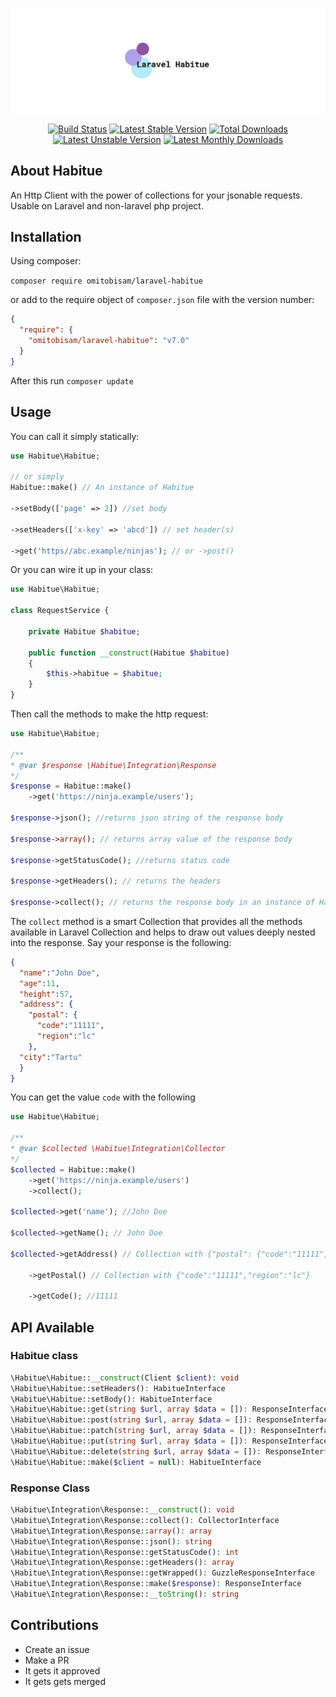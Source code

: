<p align="center">
<img src="https://github.com/omitobi/assets/blob/master/laravel-habitue-assets/twitter_header_photo_2.png">
</p>

<p align="center">
<a href="https://travis-ci.com/omitobi/laravel-habitue"> <img src="https://travis-ci.com/omitobi/laravel-habitue.svg?branch=master" alt="Build Status"/></a>
<a href="https://packagist.org/packages/omitobisam/laravel-habitue"> <img src="https://poser.pugx.org/omitobisam/laravel-habitue/version" alt="Latest Stable Version"/></a>
<a href="https://packagist.org/packages/omitobisam/laravel-habitue"> <img src="https://poser.pugx.org/omitobisam/laravel-habitue/downloads" alt="Total Downloads"/></a>
<a href="https://packagist.org/packages/omitobisam/laravel-habitue"> <img src="https://poser.pugx.org/omitobisam/laravel-habitue/v/unstable" alt="Latest Unstable Version"/></a>
<a href="https://packagist.org/packages/omitobisam/laravel-habitue"> <img src="https://poser.pugx.org/omitobisam/laravel-habitue/d/monthly" alt="Latest Monthly Downloads"/></a>
</p>

## About Habitue
An Http Client with the power of collections for your jsonable requests. Usable on Laravel and non-laravel php project.

## Installation

Using composer:

`composer require omitobisam/laravel-habitue`

or add to the require object of `composer.json` file with the version number:

```json
{
  "require": {
    "omitobisam/laravel-habitue": "v7.0" 
  }
}
```

After this run `composer update`

## Usage

You can call it simply statically:

```php
use Habitue\Habitue;

// or simply
Habitue::make() // An instance of Habitue

->setBody(['page' => 2]) //set body

->setHeaders(['x-key' => 'abcd']) // set header(s)

->get('https//abc.example/ninjas'); // or ->post() 
```

Or you can wire it up in your class:

```php
use Habitue\Habitue;

class RequestService {
    
    private Habitue $habitue;

    public function __construct(Habitue $habitue)
    {       
        $this->habitue = $habitue;
    }
}
```

Then call the methods to make the http request:

```php
use Habitue\Habitue;

/**
* @var $response \Habitue\Integration\Response
*/
$response = Habitue::make()
    ->get('https://ninja.example/users');

$response->json(); //returns json string of the response body

$response->array(); // returns array value of the response body

$response->getStatusCode(); //returns status code

$response->getHeaders(); // returns the headers

$response->collect(); // returns the response body in an instance of Habitue\Collector 
```

The `collect` method is a smart Collection that provides all the methods available in Laravel Collection and helps to draw out values deeply nested into the response.
Say your response is the following:

```json
{
  "name":"John Doe",
  "age":11,
  "height":57,
  "address": {
    "postal": {
      "code":"11111",
      "region":"lc"
    },
  "city":"Tartu"
  }
}
```

You can get the value `code`  with the following

```php
use Habitue\Habitue;

/**
* @var $collected \Habitue\Integration\Collector
*/
$collected = Habitue::make()
    ->get('https://ninja.example/users')
    ->collect();

$collected->get('name'); //John Doe

$collected->getName(); // John Doe

$collected->getAddress() // Collection with {"postal": {"code":"11111","region":"lc"}, "city":"Tartu"}

    ->getPostal() // Collection with {"code":"11111","region":"lc"}

    ->getCode(); //11111
```

## API Available

### Habitue class

```php
\Habitue\Habitue::__construct(Client $client): void
\Habitue\Habitue::setHeaders(): HabitueInterface
\Habitue\Habitue::setBody(): HabitueInterface
\Habitue\Habitue::get(string $url, array $data = []): ResponseInterface
\Habitue\Habitue::post(string $url, array $data = []): ResponseInterface
\Habitue\Habitue::patch(string $url, array $data = []): ResponseInterface
\Habitue\Habitue::put(string $url, array $data = []): ResponseInterface
\Habitue\Habitue::delete(string $url, array $data = []): ResponseInterface
\Habitue\Habitue::make($client = null): HabitueInterface
```

### Response Class

```php
\Habitue\Integration\Response::__construct(): void
\Habitue\Integration\Response::collect(): CollectorInterface
\Habitue\Integration\Response::array(): array
\Habitue\Integration\Response::json(): string
\Habitue\Integration\Response::getStatusCode(): int
\Habitue\Integration\Response::getHeaders(): array
\Habitue\Integration\Response::getWrapped(): GuzzleResponseInterface
\Habitue\Integration\Response::make($response): ResponseInterface
\Habitue\Integration\Response::__toString(): string
```

## Contributions

- Create an issue
- Make a PR
- It gets it approved
- It gets gets merged


